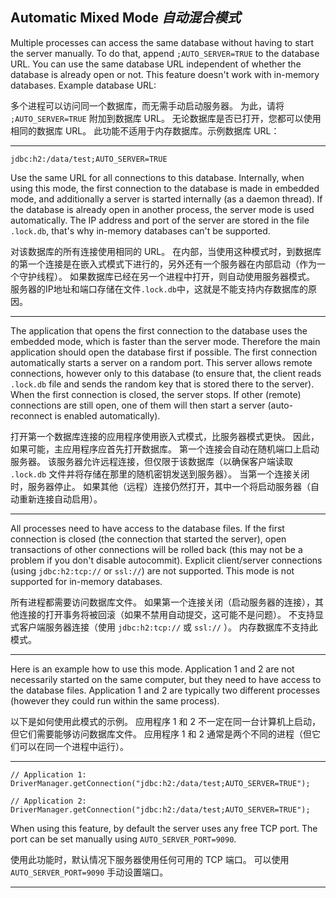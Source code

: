 ## Automatic Mixed Mode *自动混合模式*

Multiple processes can access the same database without having to start the server manually.
To do that, append `;AUTO_SERVER=TRUE` to the database URL.
You can use the same database URL independent of whether the database is already open or not.
This feature doesn't work with in-memory databases. Example database URL:


多个进程可以访问同一个数据库，而无需手动启动服务器。
为此，请将 `;AUTO_SERVER=TRUE` 附加到数据库 URL。
无论数据库是否已打开，您都可以使用相同的数据库 URL。
此功能不适用于内存数据库。示例数据库 URL：

---

`jdbc:h2:/data/test;AUTO_SERVER=TRUE`

Use the same URL for all connections to this database.
Internally, when using this mode, the first connection to the database is made in embedded mode, and additionally a server is started internally (as a daemon thread).
If the database is already open in another process, the server mode is used automatically.
The IP address and port of the server are stored in the file `.lock.db`, that's why in-memory databases can't be supported.


对该数据库的所有连接使用相同的 URL。
在内部，当使用这种模式时，到数据库的第一个连接是在嵌入式模式下进行的，另外还有一个服务器在内部启动（作为一个守护线程）。
如果数据库已经在另一个进程中打开，则自动使用服务器模式。
服务器的IP地址和端口存储在文件`.lock.db`中，这就是不能支持内存数据库的原因。

---

The application that opens the first connection to the database uses the embedded mode, which is faster than the server mode.
Therefore the main application should open the database first if possible.
The first connection automatically starts a server on a random port.
This server allows remote connections, however only to this database (to ensure that, the client reads `.lock.db` file and sends the random key that is stored there to the server).
When the first connection is closed, the server stops.
If other (remote) connections are still open, one of them will then start a server (auto-reconnect is enabled automatically).


打开第一个数据库连接的应用程序使用嵌入式模式，比服务器模式更快。
因此，如果可能，主应用程序应首先打开数据库。
第一个连接会自动在随机端口上启动服务器。
该服务器允许远程连接，但仅限于该数据库（以确保客户端读取 `.lock.db` 文件并将存储在那里的随机密钥发送到服务器）。
当第一个连接关闭时，服务器停止。
如果其他（远程）连接仍然打开，其中一个将启动服务器（自动重新连接自动启用）。

---

All processes need to have access to the database files.
If the first connection is closed (the connection that started the server), open transactions of other connections will be rolled back (this may not be a problem if you don't disable autocommit).
Explicit client/server connections (using `jdbc:h2:tcp://` or `ssl://`) are not supported.
This mode is not supported for in-memory databases.


所有进程都需要访问数据库文件。
如果第一个连接关闭（启动服务器的连接），其他连接的打开事务将被回滚（如果不禁用自动提交，这可能不是问题）。
不支持显式客户端服务器连接（使用 `jdbc:h2:tcp://` 或 `ssl://` ）。
内存数据库不支持此模式。

---

Here is an example how to use this mode.
Application 1 and 2 are not necessarily started on the same computer, but they need to have access to the database files.
Application 1 and 2 are typically two different processes (however they could run within the same process).


以下是如何使用此模式的示例。
应用程序 1 和 2 不一定在同一台计算机上启动，但它们需要能够访问数据库文件。
应用程序 1 和 2 通常是两个不同的进程（但它们可以在同一个进程中运行）。

---

```
// Application 1:
DriverManager.getConnection("jdbc:h2:/data/test;AUTO_SERVER=TRUE");

// Application 2:
DriverManager.getConnection("jdbc:h2:/data/test;AUTO_SERVER=TRUE");
```

When using this feature, by default the server uses any free TCP port.
The port can be set manually using `AUTO_SERVER_PORT=9090`. 


使用此功能时，默认情况下服务器使用任何可用的 TCP 端口。
可以使用 `AUTO_SERVER_PORT=9090` 手动设置端口。

---
